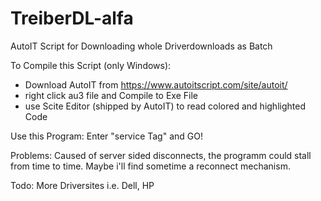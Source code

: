 # TreiberDL-alfa
AutoIT Script for Downloading whole Driverdownloads as Batch




To Compile this Script (only Windows): 
- Download AutoIT from https://www.autoitscript.com/site/autoit/
- right click au3 file and Compile to Exe File
- use Scite Editor (shipped by AutoIT) to read colored and highlighted Code 

Use this Program:
Enter "service Tag" and GO!

Problems:
Caused of server sided disconnects, the programm could stall from time to time.
Maybe i'll find sometime a reconnect mechanism.


Todo:
More Driversites i.e. Dell, HP
